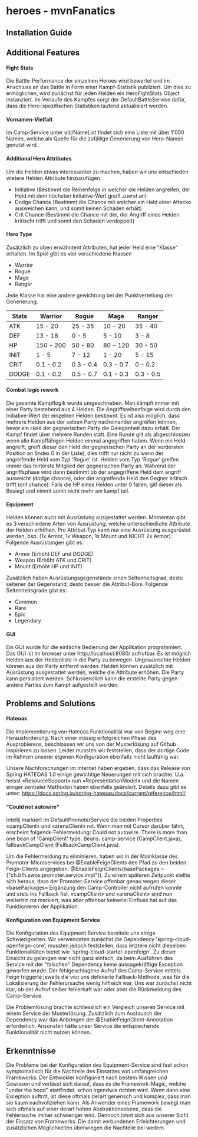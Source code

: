 # heroes - mvnFanatics

## Installation Guide

## Additional Features

#### Fight Stats
Die Battle-Performance der einzelnen Heroes wird bewertet und im Anschluss an das Battle in Form einer Kampf-Statistik publiziert. Um dies zu ermöglichen, wird zunächst für jeden Helden ein HeroFightStats Object instanziert. Im Verlaufe des Kampfes sorgt der DefaultBattleService dafür, dass die Hero-spezifischen Statistiken laufend aktualisiert werden.

#### Vornamen-Vielfalt
Im Camp-Service unter util/NameList findet sich eine Liste mit über 1'000 Namen, welche als Quelle für die zufällige Generierung von Hero-Namen genutzt wird.

#### Additional Hero Attributes
Um die Helden etwas interessanter zu machen, haben wir uns entschieden wietere Helden Attribute hinzuzufügen.
- Initiative (Bestimmt die Reihenfolge in welcher die Helden angreifen, der Held mit dem höchsten Initiative-Wert greift zuerst an)
- Dodge Chance (Bestimmt die Chance mit welcher ein Held einer Attacke ausweichen kann, und somit keinen Schaden erhält)
- Crit Chance (Bestimmt die Chance mit der, der Angriff eines Helden kritischt trifft und somit den Schaden verdoppelt)

#### Hero Type
Zusätzlich zu oben erwähntent Attributen, hat jeder Held eine "Klasse" erhalten. Im Spiel gibt es vier verschiedene Klassen
- Warrior
- Rogue
- Mage
- Ranger

Jede Klasse hat eine andere gewichtung bei der Punktverteilung der Generierung.

| Stats | Warrior   | Rogue     | Mage        | Ranger    |
| ----- | --------- | --------- | ----------- | --------- |
| ATK   | 15 - 20   | 25 - 35   | 10 - 20     | 35 - 40   |
| DEF   | 13 - 18   | 0 - 5     | 5 - 10      | 3 - 8     |
| HP    | 150 - 200 | 50 - 80   | 80 - 120    | 30 - 50   |
| INIT  | 1 - 5     | 7 - 12    | 1 - 20      | 5 - 15    |
| CRIT  | 0.1 - 0.2 | 0.3 - 0.4 | 0.3 - 0.7   | 0 - 0.2   |
| DODGE | 0.1 - 0.2 | 0.5 - 0.7 | 0.1 - 0.3   | 0.3 - 0.5 |

#### Combat logic rework
Die gesamte Kampflogik wurde umgeschrieben. Man kämpft immer mit einer Party bestehend aus 4 Helden. Die Angriffsreihenfolge wird durch den Initiative-Wert der einzelnen Helden bestimmt. Es ist also möglich, dass mehrere Helden aus der selben Party nacheinander angreifen können, bevor ein Held der gegnerischen Party die Gelegenheit dazu erhält. Der Kampf findet über mehrere Runden statt. Eine Runde gilt als abgeschlossen wenn alle Kampffähigen Helden einmal angegriffen haben.
Wenn ein Held angreift, greift dieser den Held der gegnerischen Party an der vordersten Position an (Index 0 in der Liste), dies trifft nur nicht zu wenn der angreifende Held vom Typ 'Rogue' ist. Helden vom Typ 'Rogue' greifen immer das hinterste Mitglied der gegnerischen Party an. Während der angriffsphase wird dann bestimmt ob der angegriffene Held dem angriff ausweicht (dodge chance), oder der angreifende Held den Gegner kritisch trifft (crit chance). Falls die HP eines Helden unter 0 fallen, gitl dieser als Besiegt und nimmt somit nicht mehr am kampf teil.

#### Equipment
Helden können auch mit Ausrüstung ausgestattet werden. Momentan gibt es 3 verschiedene Arten von Ausrüstung, welche unterschiedliche Attribute der Helden erhöhen. Pro Attribut-Typ kann nur eine Ausrüstung ausgerüstet werden, bsp. (1x Armor, 1x Weapon, 1x Mount und NICHT 2x Armor). Folgende Ausrüstungen gibt es:
- Armor (Erhöht DEF und DODGE)
- Weapon (Erhöht ATK und CRIT)
- Mount (Erhöht HP und INIT)

Zusätzlich haben Ausrüstungsgegenstände einen Seltenheitsgrad, desto seltener der Gegenstand, desto besser die Attribut-Boni. Folgende Seltenheitsgrade gibt es:
- Common
- Rare
- Epic
- Legendary

#### GUI
Ein GUI wurde für die einfache Bedienung der Applikation programmiert. Das GUI ist im browser unter http://localhost:8080/ aufrufbar. Es ist möglich Helden aus der Heldenliste in die Party zu bewegen. Ungewünschte Helden können aus der Party entfernt werden. Helden können zusätzlich mit Ausrüstung ausgestattet werden, welche die Attribute erhöhen. Die Party kann persistiert werden. Schlussendlich kann die erstellte Party gegen andere Parties zum Kampf aufgestellt werden.

## Problems and Solutions

#### Hateoas
Die Implementierung von Hateoas Funktionalität war von Beginn weg eine Herausforderung. Nach einer mässig erfolgreichen Phase des Ausprobierens, beschlossen wir uns von der Musterlösung auf Github inspirieren zu lassen. Leider mussten wir feststellen, dass der dortige Code im Rahmen unserer eigenen Konfiguration ebenfalls nicht lauffähig war.

Unsere Nachforschungen im Internet haben ergeben, dass das Release von Spring HATEOAS 1.0 einige gewichtige Neuerungen mit sich brachte. U.a. heisst «ResourceSupport» nun «RepresentationModel» und die Namen einiger zentraler Methoden haben ebenfalls geändert. Details dazu gibt es unter: https://docs.spring.io/spring-hateoas/docs/current/reference/html/

#### "Could not autowire"
Intellij markiert im DefaultPromoterService die beiden Properties «campClient» und «arenaClient» rot. Wenn man mit Cursor darüber fährt, erscheint folgende Fehlermeldung:
Could not autowire. There is more than one bean of 'CampClient' type. Beans: camp-service   (CampClient.java), fallbackCampClient  (FallbackCampClient.java).

Um die Fehlermeldung zu eliminieren, haben wir in der Mainklasse des Promotor-Microservices bei @EnableFeignClients den Pfad zu den beiden Feign-Clients angegeben: @EnableFeignClients(basePackages = {"ch.bfh.swos.promoter.service.impl"}).
Zu einem späteren Zeitpunkt stellte sich heraus, dass der Promoter-Service offenbar genau wegen dieser «basePackages» Ergänzung den Camp-Controller nicht aufrufen konnte und stets ins Fallback fiel. «campClient» und «arenaClient» sind nun weiterhin rot markiert, was aber offenbar keinerlei Einfluss hat auf das Funktionieren der Applikation.

#### Konfiguration von Equipment Service
Die Konfiguration des Equipment Service bereitete uns einige Schwierigkeiten. Wir verwendeten zunächst die Dependency 'spring-cloud-openfeign-core', mussten jedoch feststellen, dass letztere nicht dieselben Funktionalitäten bietet wie 'spring-cloud-starter-openfeign'. Zu dieser Einsicht zu gelangen war nicht ganz einfach, da beim Ausführen des Service mit der "falschen" Dependency keine aussagekräftige Exception geworfen wurde. Der fehlgeschlagene Aufruf des Camp-Service mittels Feign triggerte jeweils die von uns definierte Fallback-Methode, was für die Lokalisierung der Fehlerursache wenig hilfreich war. Uns war zunächst nicht klar, ob der Aufruf selber fehlerhaft war oder aber die Rückmeldung des Camp-Service.

Die Problemlösung brachte schliesslich ein Vergleich unseres Service mit einem Service der Musterlösung. Zusätzlich zum Austausch der Dependency war das Anbringen der @EnableFeignClient-Annotation erforderlich. Ansonsten hätte unser Service die entsprechende Funktionalität nicht nutzen können.

## Erkenntnisse
Die Probleme bei der Konfiguration des Equipment-Service sind fast schon symptomatisch für die Nachteile des Einsatzes von umfangreichen Frameworks. Der Entwickler konfiguriert nach bestem Wissen und Gewissen und verlässt sich darauf, dass es die Framework-Magic, welche "under the hood" stattfindet, schon irgendwie richten wird. Wenn dann eine Exception auftritt, ist diese oftmals derart generisch und komplex, dass man sie kaum nachvollziehen kann. Als Anwender eines Framework bewegt man sich oftmals auf einer derart hohen Abstraktionsebene, dass die Fehlersuche immer schwieriger wird.
Dennoch lohnt sich aus unserer Sicht der Einsatz von Frameworks. Die damit verbundenen Erleichterungen und zusätzlichen Möglichkeiten überwiegen die Nachteile bei weitem.
